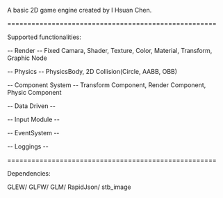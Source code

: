 
A basic 2D game engine created by I Hsuan Chen.

====================================================

Supported functionalities:

-- Render --
Fixed Camara, Shader, Texture, Color, Material, Transform, Graphic Node

-- Physics --
PhysicsBody, 2D Collision(Circle, AABB, OBB)

-- Component System --
Transform Component, Render Component, Physic Component

-- Data Driven --

-- Input Module --

-- EventSystem --

-- Loggings --

====================================================

Dependencies:

GLEW/ GLFW/ GLM/ RapidJson/ stb_image